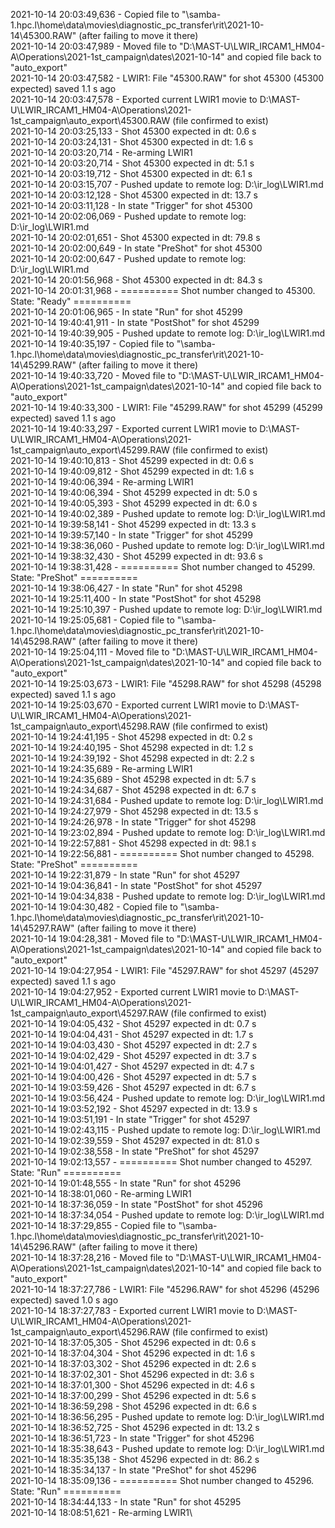 2021-10-14 20:03:49,636 - Copied file to "\\samba-1.hpc.l\home\data\movies\diagnostic_pc_transfer\rit\2021-10-14\45300.RAW" (after failing to move it there)\
2021-10-14 20:03:47,989 - Moved file to "D:\MAST-U\LWIR_IRCAM1_HM04-A\Operations\2021-1st_campaign\dates\2021-10-14" and copied file back to "auto_export"\
2021-10-14 20:03:47,582 - LWIR1: File "45300.RAW" for shot 45300 (45300 expected) saved 1.1 s ago\
2021-10-14 20:03:47,578 - Exported current LWIR1 movie to D:\MAST-U\LWIR_IRCAM1_HM04-A\Operations\2021-1st_campaign\auto_export\45300.RAW (file confirmed to exist)\
2021-10-14 20:03:25,133 - Shot 45300 expected in dt: 0.6 s\
2021-10-14 20:03:24,131 - Shot 45300 expected in dt: 1.6 s\
2021-10-14 20:03:20,714 - Re-arming LWIR1\
2021-10-14 20:03:20,714 - Shot 45300 expected in dt: 5.1 s\
2021-10-14 20:03:19,712 - Shot 45300 expected in dt: 6.1 s\
2021-10-14 20:03:15,707 - Pushed update to remote log: D:\ir_log\LWIR1.md\
2021-10-14 20:03:12,128 - Shot 45300 expected in dt: 13.7 s\
2021-10-14 20:03:11,128 - In state "Trigger" for shot 45300\
2021-10-14 20:02:06,069 - Pushed update to remote log: D:\ir_log\LWIR1.md\
2021-10-14 20:02:01,651 - Shot 45300 expected in dt: 79.8 s\
2021-10-14 20:02:00,649 - In state "PreShot" for shot 45300\
2021-10-14 20:02:00,647 - Pushed update to remote log: D:\ir_log\LWIR1.md\
2021-10-14 20:01:56,968 - Shot 45300 expected in dt: 84.3 s\
2021-10-14 20:01:31,968 - ========== Shot number changed to 45300. State: "Ready" ==========\
2021-10-14 20:01:06,965 - In state "Run" for shot 45299\
2021-10-14 19:40:41,911 - In state "PostShot" for shot 45299\
2021-10-14 19:40:39,905 - Pushed update to remote log: D:\ir_log\LWIR1.md\
2021-10-14 19:40:35,197 - Copied file to "\\samba-1.hpc.l\home\data\movies\diagnostic_pc_transfer\rit\2021-10-14\45299.RAW" (after failing to move it there)\
2021-10-14 19:40:33,720 - Moved file to "D:\MAST-U\LWIR_IRCAM1_HM04-A\Operations\2021-1st_campaign\dates\2021-10-14" and copied file back to "auto_export"\
2021-10-14 19:40:33,300 - LWIR1: File "45299.RAW" for shot 45299 (45299 expected) saved 1.1 s ago\
2021-10-14 19:40:33,297 - Exported current LWIR1 movie to D:\MAST-U\LWIR_IRCAM1_HM04-A\Operations\2021-1st_campaign\auto_export\45299.RAW (file confirmed to exist)\
2021-10-14 19:40:10,813 - Shot 45299 expected in dt: 0.6 s\
2021-10-14 19:40:09,812 - Shot 45299 expected in dt: 1.6 s\
2021-10-14 19:40:06,394 - Re-arming LWIR1\
2021-10-14 19:40:06,394 - Shot 45299 expected in dt: 5.0 s\
2021-10-14 19:40:05,393 - Shot 45299 expected in dt: 6.0 s\
2021-10-14 19:40:02,389 - Pushed update to remote log: D:\ir_log\LWIR1.md\
2021-10-14 19:39:58,141 - Shot 45299 expected in dt: 13.3 s\
2021-10-14 19:39:57,140 - In state "Trigger" for shot 45299\
2021-10-14 19:38:36,060 - Pushed update to remote log: D:\ir_log\LWIR1.md\
2021-10-14 19:38:32,430 - Shot 45299 expected in dt: 93.6 s\
2021-10-14 19:38:31,428 - ========== Shot number changed to 45299. State: "PreShot" ==========\
2021-10-14 19:38:06,427 - In state "Run" for shot 45298\
2021-10-14 19:25:11,400 - In state "PostShot" for shot 45298\
2021-10-14 19:25:10,397 - Pushed update to remote log: D:\ir_log\LWIR1.md\
2021-10-14 19:25:05,681 - Copied file to "\\samba-1.hpc.l\home\data\movies\diagnostic_pc_transfer\rit\2021-10-14\45298.RAW" (after failing to move it there)\
2021-10-14 19:25:04,111 - Moved file to "D:\MAST-U\LWIR_IRCAM1_HM04-A\Operations\2021-1st_campaign\dates\2021-10-14" and copied file back to "auto_export"\
2021-10-14 19:25:03,673 - LWIR1: File "45298.RAW" for shot 45298 (45298 expected) saved 1.1 s ago\
2021-10-14 19:25:03,670 - Exported current LWIR1 movie to D:\MAST-U\LWIR_IRCAM1_HM04-A\Operations\2021-1st_campaign\auto_export\45298.RAW (file confirmed to exist)\
2021-10-14 19:24:41,195 - Shot 45298 expected in dt: 0.2 s\
2021-10-14 19:24:40,195 - Shot 45298 expected in dt: 1.2 s\
2021-10-14 19:24:39,192 - Shot 45298 expected in dt: 2.2 s\
2021-10-14 19:24:35,689 - Re-arming LWIR1\
2021-10-14 19:24:35,689 - Shot 45298 expected in dt: 5.7 s\
2021-10-14 19:24:34,687 - Shot 45298 expected in dt: 6.7 s\
2021-10-14 19:24:31,684 - Pushed update to remote log: D:\ir_log\LWIR1.md\
2021-10-14 19:24:27,979 - Shot 45298 expected in dt: 13.5 s\
2021-10-14 19:24:26,978 - In state "Trigger" for shot 45298\
2021-10-14 19:23:02,894 - Pushed update to remote log: D:\ir_log\LWIR1.md\
2021-10-14 19:22:57,881 - Shot 45298 expected in dt: 98.1 s\
2021-10-14 19:22:56,881 - ========== Shot number changed to 45298. State: "PreShot" ==========\
2021-10-14 19:22:31,879 - In state "Run" for shot 45297\
2021-10-14 19:04:36,841 - In state "PostShot" for shot 45297\
2021-10-14 19:04:34,838 - Pushed update to remote log: D:\ir_log\LWIR1.md\
2021-10-14 19:04:30,482 - Copied file to "\\samba-1.hpc.l\home\data\movies\diagnostic_pc_transfer\rit\2021-10-14\45297.RAW" (after failing to move it there)\
2021-10-14 19:04:28,381 - Moved file to "D:\MAST-U\LWIR_IRCAM1_HM04-A\Operations\2021-1st_campaign\dates\2021-10-14" and copied file back to "auto_export"\
2021-10-14 19:04:27,954 - LWIR1: File "45297.RAW" for shot 45297 (45297 expected) saved 1.1 s ago\
2021-10-14 19:04:27,952 - Exported current LWIR1 movie to D:\MAST-U\LWIR_IRCAM1_HM04-A\Operations\2021-1st_campaign\auto_export\45297.RAW (file confirmed to exist)\
2021-10-14 19:04:05,432 - Shot 45297 expected in dt: 0.7 s\
2021-10-14 19:04:04,431 - Shot 45297 expected in dt: 1.7 s\
2021-10-14 19:04:03,430 - Shot 45297 expected in dt: 2.7 s\
2021-10-14 19:04:02,429 - Shot 45297 expected in dt: 3.7 s\
2021-10-14 19:04:01,427 - Shot 45297 expected in dt: 4.7 s\
2021-10-14 19:04:00,426 - Shot 45297 expected in dt: 5.7 s\
2021-10-14 19:03:59,426 - Shot 45297 expected in dt: 6.7 s\
2021-10-14 19:03:56,424 - Pushed update to remote log: D:\ir_log\LWIR1.md\
2021-10-14 19:03:52,192 - Shot 45297 expected in dt: 13.9 s\
2021-10-14 19:03:51,191 - In state "Trigger" for shot 45297\
2021-10-14 19:02:43,115 - Pushed update to remote log: D:\ir_log\LWIR1.md\
2021-10-14 19:02:39,559 - Shot 45297 expected in dt: 81.0 s\
2021-10-14 19:02:38,558 - In state "PreShot" for shot 45297\
2021-10-14 19:02:13,557 - ========== Shot number changed to 45297. State: "Run" ==========\
2021-10-14 19:01:48,555 - In state "Run" for shot 45296\
2021-10-14 18:38:01,060 - Re-arming LWIR1\
2021-10-14 18:37:36,059 - In state "PostShot" for shot 45296\
2021-10-14 18:37:34,054 - Pushed update to remote log: D:\ir_log\LWIR1.md\
2021-10-14 18:37:29,855 - Copied file to "\\samba-1.hpc.l\home\data\movies\diagnostic_pc_transfer\rit\2021-10-14\45296.RAW" (after failing to move it there)\
2021-10-14 18:37:28,216 - Moved file to "D:\MAST-U\LWIR_IRCAM1_HM04-A\Operations\2021-1st_campaign\dates\2021-10-14" and copied file back to "auto_export"\
2021-10-14 18:37:27,786 - LWIR1: File "45296.RAW" for shot 45296 (45296 expected) saved 1.0 s ago\
2021-10-14 18:37:27,783 - Exported current LWIR1 movie to D:\MAST-U\LWIR_IRCAM1_HM04-A\Operations\2021-1st_campaign\auto_export\45296.RAW (file confirmed to exist)\
2021-10-14 18:37:05,305 - Shot 45296 expected in dt: 0.6 s\
2021-10-14 18:37:04,304 - Shot 45296 expected in dt: 1.6 s\
2021-10-14 18:37:03,302 - Shot 45296 expected in dt: 2.6 s\
2021-10-14 18:37:02,301 - Shot 45296 expected in dt: 3.6 s\
2021-10-14 18:37:01,300 - Shot 45296 expected in dt: 4.6 s\
2021-10-14 18:37:00,299 - Shot 45296 expected in dt: 5.6 s\
2021-10-14 18:36:59,298 - Shot 45296 expected in dt: 6.6 s\
2021-10-14 18:36:56,295 - Pushed update to remote log: D:\ir_log\LWIR1.md\
2021-10-14 18:36:52,725 - Shot 45296 expected in dt: 13.2 s\
2021-10-14 18:36:51,723 - In state "Trigger" for shot 45296\
2021-10-14 18:35:38,643 - Pushed update to remote log: D:\ir_log\LWIR1.md\
2021-10-14 18:35:35,138 - Shot 45296 expected in dt: 86.2 s\
2021-10-14 18:35:34,137 - In state "PreShot" for shot 45296\
2021-10-14 18:35:09,136 - ========== Shot number changed to 45296. State: "Run" ==========\
2021-10-14 18:34:44,133 - In state "Run" for shot 45295\
2021-10-14 18:08:51,621 - Re-arming LWIR1\
